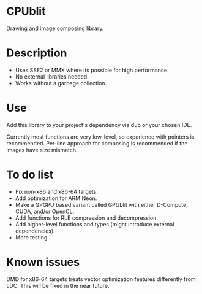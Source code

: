 # CPUblit
Drawing and image composing library.

# Description

* Uses SSE2 or MMX where its possible for high performance.
* No external libraries needed.
* Works without a garbage collection.

# Use

Add this library to your project's dependency via dub or your chosen IDE.

Currently most functions are very low-level, so experience with pointers is recommended. Per-line approach for composing is
recommended if the images have size mismatch.

# To do list

* Fix non-x86 and x86-64 targets.
* Add optimization for ARM Neon.
* Make a GPGPU based variant called GPUblit with either D-Compute, CUDA, and/or OpenCL.
* Add functions for RLE compression and decompression.
* Add higher-level functions and types (might introduce external dependencies).
* More testing.

# Known issues

DMD for x86-64 targets treats vector optimization features differently from LDC. This will be fixed in the near future.